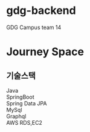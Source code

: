 # gdg-backend
GDG Campus team 14

# Journey Space 
## 기술스택  
Java   
SpringBoot   
Spring Data JPA   
MySql   
Graphql   
AWS RDS,EC2
